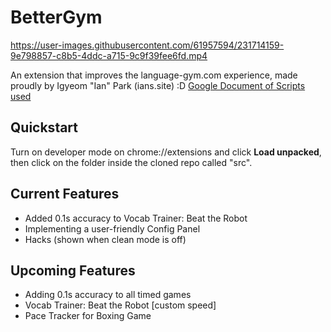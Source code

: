 # BetterGym

https://user-images.githubusercontent.com/61957594/231714159-9e798857-c8b5-4ddc-a715-9c9f39fee6fd.mp4

An extension that improves the language-gym.com experience, made proudly by Igyeom "Ian" Park (ians.site) :D
[Google Document of Scripts used](https://docs.google.com/document/d/1mzHhp3hRDt45QWOTx8ijnCQKSb6e3XNsVpVRNdXNU-Q/edit)

## Quickstart
Turn on developer mode on chrome://extensions and click **Load unpacked**, then click on the folder inside the cloned repo called "src".

## Current Features
- Added 0.1s accuracy to Vocab Trainer: Beat the Robot
- Implementing a user-friendly Config Panel
- Hacks (shown when clean mode is off)

## Upcoming Features
- Adding 0.1s accuracy to all timed games
- Vocab Trainer: Beat the Robot [custom speed]
- Pace Tracker for Boxing Game
